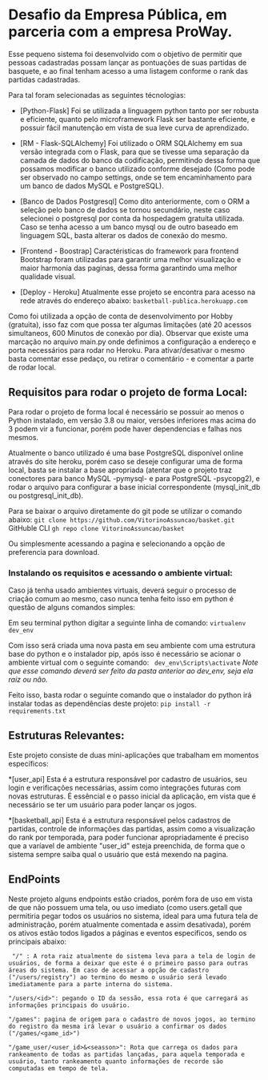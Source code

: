 # Desafio da Empresa Pública, em parceria com a empresa ProWay.

Esse pequeno sistema foi desenvolvido com o objetivo de permitir que pessoas cadastradas possam lançar as pontuações de suas partidas de basquete, e ao final tenham acesso a uma listagem conforme o rank das partidas cadastradas.

Para tal foram selecionadas as seguintes técnologias:

* [Python-Flask] Foi se utilizada a linguagem python tanto por ser robusta e eficiente, quanto pelo microframework Flask ser bastante eficiente, e possuir fácil manutenção em vista de sua leve curva de aprendizado.

* [RM - Flask-SQLAlchemy] Foi utilizado o ORM SQLAlchemy em sua versão integrada com o Flask, para que se tivesse uma separação da camada de dados do banco da codificação, permitindo dessa forma que possamos modificar o banco utilizado conforme desejado (Como pode ser observado no campo settings, onde se tem encaminhamento para um banco de dados MySQL e PostgreSQL).

* [Banco de Dados Postgresql] Como dito anteriormente, com o ORM a seleção pelo banco de dados se tornou secundário, neste caso selecionei o postgresql por conta da hospedagem gratuíta utilizada. Caso se tenha acesso a um banco mysql ou de outro baseado em linguagem SQL, basta alterar os dados de conexão do mesmo.

* [Frontend - Boostrap] Caractéristicas do framework para frontend Bootstrap foram utilizadas para garantir uma melhor visualização e maior harmonia das paginas, dessa forma garantindo uma melhor qualidade visual.

* [Deploy - Heroku] Atualmente esse projeto se encontra para acesso na rede através do endereço abaixo:
 ```basketball-publica.herokuapp.com```

Como foi utilizada a opção de conta de desenvolvimento por Hobby (gratuita), isso faz com que possa ter algumas limitações (até 20 acessos simultaneos, 600 Minutos de conexão por dia).
Observar que existe uma marcação no arquivo main.py onde definimos a configuração a endereço e porta necessários para rodar no Heroku. Para ativar/desativar o mesmo basta comentar esse pedaço, ou retirar o comentário - e comentar a parte de rodar local.

## Requisitos para rodar o projeto de forma Local:

Para rodar o projeto de forma local é necessário se possuir ao menos o Python instalado, em versão 3.8 ou maior, versões inferiores mas acima do 3 podem vir a funcionar, porém pode haver dependencias e falhas nos mesmos.

Atualmente o banco utilizado é uma base PostgreSQL disponível online através do site heroku, porém caso se deseje configurar uma de forma local, basta se instalar a base apropriada (atentar que o projeto traz conectores para banco MySQL -pymysql- e para PostgreSQL -psycopg2), e rodar o arquivo para configurar a base inicial correspondente (mysql_init_db ou postgresql_init_db).

Para se baixar o arquivo diretamente do git pode se utilizar o comando abaixo:
 ``` git clone https://github.com/VitorinoAssuncao/basket.git ```
 GitHuble CLI
 ``` gh repo clone VitorinoAssuncao/basket ```

Ou simplesmente acessando  a pagina e selecionando a opção de preferencia para download.

### Instalando os requisitos e acessando o ambiente virtual:

Caso já tenha usado ambientes virtuais, deverá seguir o processo de criação comum ao mesmo, caso nunca tenha feito isso em python é questão de alguns comandos simples:

Em seu terminal python digitar a seguinte linha de comando:
 ``` virtualenv dev_env ```

Com isso será criada uma nova pasta em seu ambiente com uma estrutura base do python e o instalador pip, após isso é necessário se acionar o ambiente virtual com o seguinte comando:
 ``` dev_env\Scripts\activate```
    *Note que esse comando deverá ser feito da pasta anterior ao dev_env, seja ela raiz ou não.*

Feito isso, basta rodar o seguinte comando que o instalador do python irá instalar todas as dependências deste projeto:
 ```pip install -r requirements.txt```

## Estruturas Relevantes:

Este projeto consiste de duas mini-aplicações que trabalham em momentos específicos:

*[user_api] Esta é a estrutura responsável por cadastro de usuários, seu login e verificações necessárias, assim como integrações futuras com novas estruturas. É essêncial e o passo inicial da aplicação, em vista que é necessário se ter um usuário para poder lançar os jogos.

*[basketball_api] Esta é a estrutura responsável pelos cadastros de partidas, controle de informações das partidas, assim como a visualização do rank por temporada, para poder funcionar apropriadamente é preciso que a varíavel de ambiente "user_id" esteja preenchida, de forma que o sistema sempre saiba qual o usuário que está mexendo na pagina.

## EndPoints

Neste projeto alguns endpoints estão criados, porém fora de uso em vista de que não possuem uma tela, ou uso imediato (como users.getall que permitiria pegar todos os usuários no sistema, ideal para uma futura tela de administração, porém atualmente comentada e assim desativada), porém os ativos estão todos ligados a páginas e eventos especificos, sendo os principais abaixo:

``` "/" : A rota raiz atualmente do sistema leva para a tela de login de usuários, de forma a deixar que este é o primeiro passo para outras áreas do sistema. Em caso de acessar a opção de cadastro ("/users/registry") ao termino do mesmo o usuário será levado imediatamente para a parte interna do sistema.```

```"/users/<id>": pegando o ID da sessão, essa rota é que carregará as informações principais do usuário.```

```"/games": pagina de origem para o cadastro de novos jogos, ao termino do registro da mesma irá levar o usuário a confirmar os dados ("/games/<game_id>")```

```"/game_user/<user_id>&<seasson>": Rota que carrega os dados para rankeamento de todas as partidas lançadas, para aquela temporada e usuário, tanto rankeamento quanto informações de recorde são computadas em tempo de tela.```